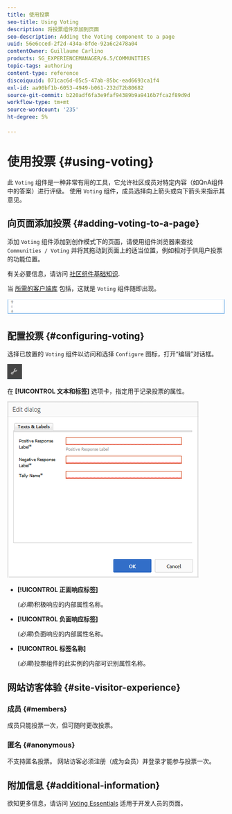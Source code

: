```yaml
---
title: 使用投票
seo-title: Using Voting
description: 将投票组件添加到页面
seo-description: Adding the Voting component to a page
uuid: 56e6cced-2f2d-434a-8fde-92a6c2478a04
contentOwner: Guillaume Carlino
products: SG_EXPERIENCEMANAGER/6.5/COMMUNITIES
topic-tags: authoring
content-type: reference
discoiquuid: 071cac6d-05c5-47ab-85bc-ead6693ca1f4
exl-id: aa90bf1b-6053-4949-b061-232d72b80682
source-git-commit: b220adf6fa3e9faf94389b9a9416b7fca2f89d9d
workflow-type: tm+mt
source-wordcount: '235'
ht-degree: 5%

---
```


# 使用投票 {#using-voting}

此 `Voting` 组件是一种非常有用的工具，它允许社区成员对特定内容（如QnA组件中的答案）进行评级。 使用 `Voting` 组件，成员选择向上箭头或向下箭头来指示其意见。

## 向页面添加投票 {#adding-voting-to-a-page}

添加 `Voting` 组件添加到创作模式下的页面，请使用组件浏览器来查找 `Communities / Voting` 并将其拖动到页面上的适当位置，例如相对于供用户投票的功能位置。

有关必要信息，请访问 [社区组件基础知识](basics.md).

当 [所需的客户端库](essentials-voting.md#essentials-for-client-side) 包括，这就是 `Voting` 组件随即出现。

![投票组件](assets/voting-component.png)

## 配置投票 {#configuring-voting}

选择已放置的 `Voting` 组件以访问和选择 `Configure` 图标，打开“编辑”对话框。

![配置](assets/configure-new.png)

在 **[!UICONTROL 文本和标签]** 选项卡，指定用于记录投票的属性。

![voting-label](assets/voting-label.png)

* **[!UICONTROL 正面响应标签]**

   (*必需*)积极响应的内部属性名称。

* **[!UICONTROL 负面响应标签]**

   (*必需*)负面响应的内部属性名称。

* **[!UICONTROL 标签名称]**

   (*必需*)投票组件的此实例的内部可识别属性名称。

## 网站访客体验 {#site-visitor-experience}

### 成员 {#members}

成员只能投票一次，但可随时更改投票。

### 匿名 {#anonymous}

不支持匿名投票。 网站访客必须注册（成为会员）并登录才能参与投票一次。

## 附加信息 {#additional-information}

欲知更多信息，请访问 [Voting Essentials](essentials-voting.md) 适用于开发人员的页面。

